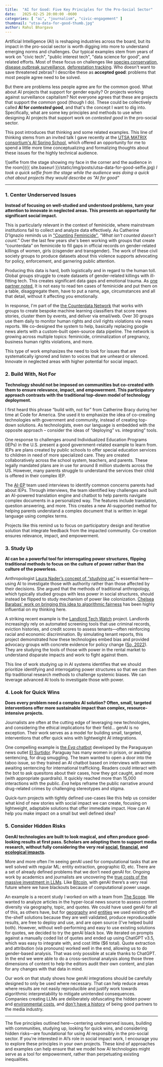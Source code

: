 ```yaml
---
title:  "AI for Good: Five Key Principles for the Pro-Social Sector"
date:   2025-02-25 20:00:00 -0600
categories: [ "ai", "journalism", "civic-engagement" ]
thumbnail: "utsa-data-for-good-thumb.jpg"
author: Rahul Bhargava
---
```


Artificial Intelligence (AI) is reshaping industries across the board, but its impact in the pro-social sector is worth digging into more to understand emerging norms and challenges. Our typical examples stem from years of work on "civic tech", "public interest tech", "data science for good", and related efforts. Most of these focus on challenges like [species conservation](https://www.wildme.org/#/wildbook), [disease outbreak surveillance](https://promedmail.org), [deforestation tracking](https://www.globalforestwatch.org/). Who doesn't want to save threatened zebras? I describe these as **accepted good**: problems that most people agree need to be solved. 

But there are problems less people agree are for the common good. What about AI projects that support for gender equity? Or projects working against surveillance capitalism? Not everyone agrees that these are projects that support the _common_ good (though I do). These could be collectively called **AI for _contested_ good**, and that's the concept I want to dig into. Specifically, what are some key principles and methods to use when designing AI projects that support work on _contested good_ in the pro-social sector.

This post introduces that thinking and some related examples. This line of thinking stems from an invited talk I gave recently at the [UTSA MATRIX consortium's AI Spring School](https://ai.utsa.edu/ai-spring-school-2024/), which offered an opportunity for me to spend a little more time conceptualizing and formalizing thoughts about these issues for the highly technical audience.

![selfie from the stage showing my face in the corner and the audience in the room]({{ site.baseurl }}/static/img/posts/utsa-data-for-good-selfie.jpg)
*I took a quick selfie from the stage while the audience was doing a quick chat about projects they would describe as "AI for good"*

---

### 1. Center Underserved Issues

**Instead of focusing on well-studied and understood problems, turn your attention to innovate in neglected areas. This presents an opportunity for significant social impact.**

This is particularly relevant in the context of feminicide, where mainstream institutions fail to collect and analyze data effectively. As Catherine D’Ignazio reminds us in ["Counting Feminicide"](https://mitpress.mit.edu/9780262048873/counting-feminicide/), *“What isn't counted doesn't count.”* Over the last few years she's been working with groups that create “counterdata” on feminicide to fill gaps in official records on gender-related killings of women, girls (cisgender and transgender). The work of these civil society groups to produce datasets about this violence supports advocating for policy, enforcement, and garnering public attention.

Producing this data is hard, both logistically and in regard to the human toll. Global groups struggle to create datasets of gender-related killings with ill-fitting tech. This creates significant data gaps and emotional trauma. As [one partner noted](https://mitpressonpubpub.mitpress.mit.edu/pub/cf-chap3/release/2#nwzl6xiaacr), 
<quote>It is not easy to read ten cases of feminicide and put them on a table, disaggregate them, have to put a name, age, circumstances and all that detail, without it affecting you emotionally.</quote> 

In response, I'm part of the [the Counterdata Network](https://counterdatanetwork.org/) that works with groups to create bespoke machine learning classifiers that score news stories, cluster them by events, and deliver via email/web. Over 30 groups use them daily to monitor human rights and civil rights violations via news reports. We co-designed the system to help, basically replacing google news alerts with a custom-built open-source data pipeline. The network is growing across multiple topics: feminicide, criminalization of pregnancy, business human rights violations, and more.

This type of work emphasizes the need to look for issues that are systematically ignored and listen to voices that are unheard or silenced. Innovate in neglected areas with higher potential for social impact.

### 2. Build With, Not For

**Technology should not be imposed on communities but co-created with them to ensure relevance, impact, and empowerment. This participatory approach contrasts with the traditional top-down model of technology deployment.**

I first heard this phrase “build with, not for” from Catherine Bracy during her time at Code for America. She used it to emphasize the idea of co-creating technologies with government and community, instead of creating top-down solutions. As technologists, even our language is embedded with the opposite approach – consider the ideas of “deploying” vs. integrating” tools.

One response to challenges around Individualized Education Programs (IEPs) in the U.S. present a good government-related example to learn from. IEPs are plans created by public schools to offer special education services to children in need of more specialized care. They are created collaboratively across the school system, teachers, and parents. These legally mandated plans are in use for around 8 million students across the US. However, many parents struggle to understand the services their child is offered in their complex IEP.

The [AI-EP](https://aiep.org/) team used interviews to identify common concerns parents had about IEPs. Through interviews, the team identified key challenges and built an AI-powered translation engine and chatbot to help parents navigate complex documents in a personalized way. The features include translation, question answering, and more. This creates a new AI-supported method for helping parents understand a complex document that is written in legal language using complex terms.

Projects like this remind us to focus on participatory design and iterative solution that integrate feedback from the impacted community. Co-creation ensures relevance, impact, and empowerment.

### 3. Study Up

**AI can be a powerful tool for interrogating power structures, flipping traditional methods to focus on the culture of power rather than the culture of the powerless.**

Anthropologist [Laura Nader’s concept of *“studying up”*](https://archive.org/details/ERIC_ED065375) is essential here—using AI to investigate those with authority rather than those affected by their decisions.  She argued that the methods of traditional anthropology, which typically studied groups with less power in social structures, should instead be flipped to study mechanism of power like colonization. [Chelsea Barabas' work on bringing this idea to algorithmic fairness](https://web.archive.org/web/20200719100331/https://medium.com/swlh/studying-up-reorienting-the-field-of-algorithmic-fairness-around-issues-of-power-9968bfbacf8b) has been highly influential on my thinking here.

A striking recent example is the [Landlord Tech Watch](https://landlordtechwatch.org/) project. Landlords increasingly rely on automated screening tools that use criminal records, eviction histories, and credit scores to assess tenants—often reinforcing racial and economic discrimination. By simulating tenant reports, this project demonstrated how these technologies embed bias and provided advocacy groups with concrete evidence for policy change ([So, 2022](https://doi.org/10.1080/10511482.2022.2113815)). They are studying the tools of those with power in the rental market to understand disparate impacts and work to fight against them.

This line of work studying up in AI systems identifies that we should prioritize identifying and interrogating power structures so that we can then flip traditional research methods to challenge systemic biases. We can leverage advanced AI tools to investigate those with power.

### 4. Look for Quick Wins

**Does every problem need a complex AI solution? Often, small, targeted interventions offer more sustainable impact than complex, resource-intensive projects.** 

Journalists are often at the cutting edge of leveraging new technologies, and considering the ethical implications for their field… genAI is no exception. Their work serves as a model for building small, targeted, interventions that offer quick wins with lightweight AI integrations.

One compelling example is [the *Eva* chatbot](https://ijnet.org/en/story/how-ai-chatbot-amplifying-stories-women-caught-paraguays-drug-trade) developed by the Paraguayan news outlet [El Surtidor](https://elsurtidor.com/). Paraguay has many women in prison, or awaiting sentencing, for drug smuggling. The team wanted to open a door into the taboo issue, so they trained an AI chatbot based on interviews with women awaiting sentencing for international trafficking. Readers could interact with the bot to ask quesitons about their cases, how they got caught, and more (with appropriate guardrails). It quickly reached more than 15,000 interactions with the public. *Eva* helps reframe the public narrative around drug-related crimes by challenging stereotypes and stigma.

Quick-turn projects with tightly defined use-cases like this help us consider what kind of new stories with social impact we can create, focusing on lightweight, adaptable solutions that offer immediate impact. How can AI help you make impact on a small but well defined idea?

### 5. Consider Hidden Risks

**GenAI technologies are built to look magical, and often produce good-looking results at first pass. Scholars are adopting them to support media research, without fully considering the very real [social](https://news.cornell.edu/stories/2023/04/study-uncovers-social-cost-using-ai-conversations), [financial](https://www.nytimes.com/2024/09/27/technology/openai-chatgpt-investors-funding.html), and [ecological impacts](https://www.washingtonpost.com/technology/2024/09/18/energy-ai-use-electricity-water-data-centers/).**

More and more often I’m seeing genAI used for computational tasks that are well solved with regular ML: entity extraction, geographic ID, etc. There are a set of already defined problems that we don’t need genAI for. Ongoing work by academics and journalists are uncovering the [true costs of the massive investment in LLMs](https://dl.acm.org/doi/abs/10.1145/3442188.3445922). Like [Bitcoin](https://www.texastribune.org/2024/07/10/texas-bitcoin-mine-noise-power-grid-cryptocurrency/), with genAI there’s a very real future where we have blackouts because of computational power usage.

An example is a recent study I worked on with a team from [The Scope](https://thescopeboston.org/).  We wanted to analyze articles in the hyper-local news source to assess content diversity via geography, topic, and quotes. We could have used genAI for all of this, as others have, but for [geography](https://hub.docker.com/r/rahulbot/cliff-clavin) and [entities](https://hub.docker.com/r/rahulbot/news-entity-server) we used existing off-the-shelf solutions because they are well validated, produce reproduceable results, are free to deploy and use, and are open source (I've helped build both). However, without well-performing and easy to use existing solutions for quotes, we decided to try the genAI black box. We iterated on prompts against a manually coded list of quotes and ended up using ChatGPT v3.5, which was easy to integrate with, and cost little ($6 total). Quote extraction and attribution (via pronouns) worked well in the end, allowing us to do gender-based analysis. That was only possible at scale thanks to ChatGPT. In the end we were able to do a cross-sectional analysis along those three dimensions of content to help the editors audit their own content, and plan for any changes with that data in mind.

Our work on that study shows how genAI integrations should be carefully designed to only be used where necessary. That can help reduce areas where results are not easily reproducible and justify work towards algorithmic interpretability to mitigate unintended consequences. Companies creating LLMs are deliberately obfuscating the hidden power and [environmental costs]((https://generative-ai-newsroom.com/the-often-overlooked-water-footprint-of-ai-models-46991e3094b6)), and [don't have a history](https://www.niemanlab.org/2021/09/well-this-puts-a-nail-in-the-news-video-on-facebook-coffin/) of being good partners to the media industry.

---

The five principles outlined here—centering underserved issues, building with communities, studying up, looking for quick wins, and considering hidden risks—are foundational for using AI responsibly in the pro-social sector. If you're interested in AI’s role in social impact work, I encourage you to explore these principles in your own projects. These kind of approaches and examples can help ensure that we model how AI technologies might serve as a tool for empowerment, rather than perpetuating existing inequalities.


